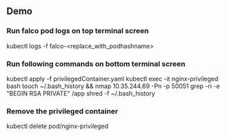 ## Demo
### Run falco pod logs on top terminal screen
kubectl logs -f falco-<replace_with_podhashname>

### Run following commands on bottom terminal screen
kubectl apply -f privilegedContainer.yaml
kubectl exec -it nginx-privileged bash
touch ~/.bash_history && nmap 10.35.244.69 -Pn -p 50051
grep -ri -e "BEGIN RSA PRIVATE" /app
shred -f ~/.bash_history

### Remove the privileged container
kubectl delete pod/nginx-privileged